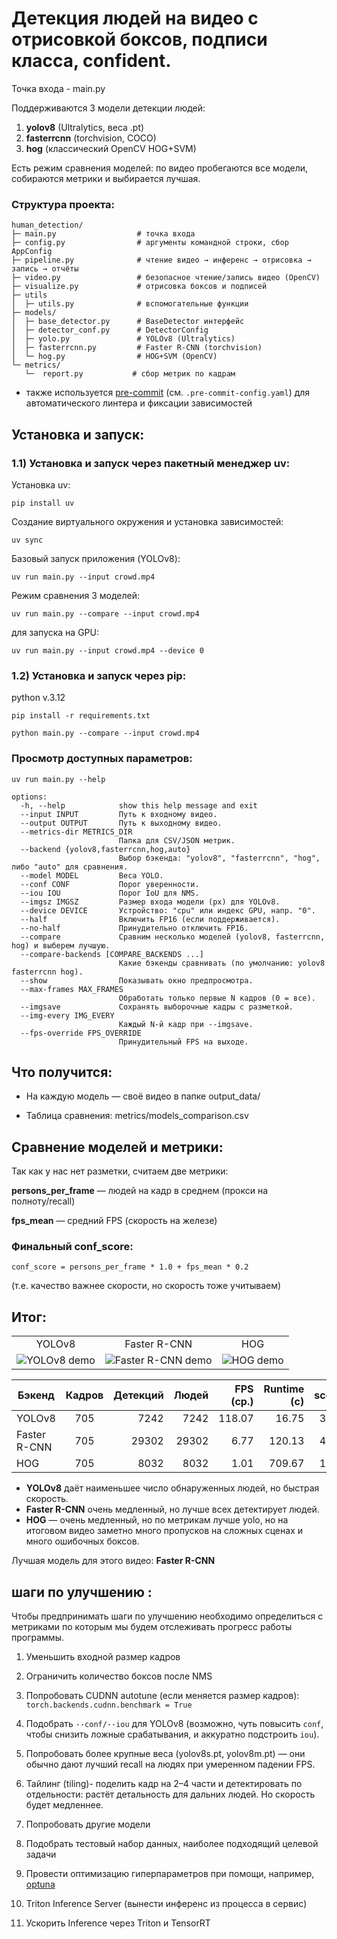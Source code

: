 # Детекция людей на видео с отрисовкой боксов, подписи класса, confident.

Точка входа - main.py

Поддерживаются 3 модели детекции людей:

1) **yolov8** (Ultralytics, веса .pt)
2) **fasterrcnn** (torchvision, COCO)
3) **hog** (классический OpenCV HOG+SVM)

Есть режим сравнения моделей: по видео пробегаются все модели, собираются метрики и выбирается лучшая.

### Структура проекта:
```
human_detection/
├─ main.py                  # точка входа
├─ config.py                # аргументы командной строки, сбор AppConfig
├─ pipeline.py              # чтение видео → инференс → отрисовка → запись → отчёты
├─ video.py                 # безопасное чтение/запись видео (OpenCV)
├─ visualize.py             # отрисовка боксов и подписей
├─ utils
│  ├─ utils.py              # вспомогательные функции
├─ models/
│  ├─ base_detector.py      # BaseDetector интерфейс
│  ├─ detector_conf.py      # DetectorConfig
│  ├─ yolo.py               # YOLOv8 (Ultralytics)
│  ├─ fasterrcnn.py         # Faster R-CNN (torchvision)
│  └─ hog.py                # HOG+SVM (OpenCV)
└─ metrics/                
   └─  report.py           # сбор метрик по кадрам          
```

- также используется [pre-commit](https://pre-commit.com) (см. `.pre-commit-config.yaml`) для автоматического линтера и фиксации зависимостей

## Установка и запуск:
### 1.1) Установка и запуск через пакетный менеджер uv:
Установка uv: 

`pip install uv`

Создание виртуального окружения и установка зависимостей: 

`uv sync`

Базовый запуск приложения (YOLOv8):

`uv run main.py --input crowd.mp4`

Режим сравнения 3 моделей:

`uv run main.py --compare --input crowd.mp4`

для запуска на GPU:

`uv run main.py --input crowd.mp4 --device 0`


### 1.2) Установка и запуск через pip:
python v.3.12

`pip install -r requirements.txt`

`python main.py --compare --input crowd.mp4`

### Просмотр доступных параметров:
`uv run main.py --help`
```
options:
  -h, --help            show this help message and exit
  --input INPUT         Путь к входному видео.
  --output OUTPUT       Путь к выходному видео.
  --metrics-dir METRICS_DIR
                        Папка для CSV/JSON метрик.
  --backend {yolov8,fasterrcnn,hog,auto}
                        Выбор бэкенда: "yolov8", "fasterrcnn", "hog", либо "auto" для сравнения.
  --model MODEL         Весa YOLO.
  --conf CONF           Порог уверенности.
  --iou IOU             Порог IoU для NMS.
  --imgsz IMGSZ         Размер входа модели (px) для YOLOv8.
  --device DEVICE       Устройство: "cpu" или индекс GPU, напр. "0".
  --half                Включить FP16 (если поддерживается).
  --no-half             Принудительно отключить FP16.
  --compare             Сравним несколько моделей (yolov8, fasterrcnn, hog) и выберем лучшую.
  --compare-backends [COMPARE_BACKENDS ...]
                        Какие бэкенды сравнивать (по умолчанию: yolov8 fasterrcnn hog).
  --show                Показывать окно предпросмотра.
  --max-frames MAX_FRAMES
                        Обработать только первые N кадров (0 = все).
  --imgsave             Сохранять выборочные кадры с разметкой.
  --img-every IMG_EVERY
                        Каждый N-й кадр при --imgsave.
  --fps-override FPS_OVERRIDE
                        Принудительный FPS на выходе.
```
## Что получится:

- На каждую модель — своё видео в папке output_data/

- Таблица сравнения: metrics/models_comparison.csv

## Сравнение моделей и метрики:

Так как у нас нет разметки, считаем две метрики:

**persons_per_frame** — людей на кадр в среднем (прокси на полноту/recall)

**fps_mean** — средний FPS (скорость на железе)

### Финальный conf_score:
`conf_score = persons_per_frame * 1.0 + fps_mean * 0.2`

(т.е. качество важнее скорости, но скорость тоже учитываем)

## Итог:
<table> <tr> <td align="center">YOLOv8</td> <td align="center">Faster R-CNN</td> <td align="center">HOG</td> </tr> <tr> <td><img src="./assets/yolov8.gif" alt="YOLOv8 demo" /></td> <td><img src="./assets/frrcnn.gif" alt="Faster R-CNN demo" /></td> <td><img src="./assets/hog.gif" alt="HOG demo" /></td> </tr> </table>


| Бэкенд       | Кадров | Детекций | Людей | FPS (ср.) | Runtime (с) |score |
|--------------|:------:|---------:|------:|----------:|------------:|-----:|     
| YOLOv8       | 705    | 7242     | 7242  | 118.07    |  16.75      | 33.8 |
| Faster R-CNN | 705    | 29302    | 29302 | 6.77      | 120.13      | 42.9 |
| HOG          | 705    | 8032     | 8032  | 1.01      | 709.67      | 11.6 |
                        
- **YOLOv8** даёт наименьшее число обнаруженных людей, но быстрая скорость.
- **Faster R-CNN** очень медленный, но лучше всех детектирует людей.
- **HOG** —  очень медленный, но по метрикам лучше yolo, но на итоговом видео заметно много пропусков на сложных сценах и много ошибочных боксов.

Лучшая модель для этого видео: **Faster R-CNN**

## шаги по улучшению :

Чтобы предпринимать шаги по улучшению необходимо определиться с метриками по которым мы будем отслеживать прогресс работы программы.

1) Уменьшить входной размер кадров

2) Ограничить количество боксов после NMS

3) Попробовать CUDNN autotune (если меняется размер кадров): `torch.backends.cudnn.benchmark = True`

4) Подобрать `--conf/--iou` для YOLOv8 (возможно, чуть повысить `conf`, чтобы снизить ложные срабатывания, и аккуратно подстроить `iou`).

5) Попробовать более крупные веса (yolov8s.pt, yolov8m.pt) — они обычно дают лучший recall на людях при умеренном падении FPS.

6) Тайлинг (tiling)- поделить кадр на 2–4 части и детектировать по отдельности: растёт детальность для дальних людей. Но скорость будет медленнее.

7) Попробовать другие модели

8) Подобрать тестовый набор данных, наиболее подходящий целевой задачи

9) Провести оптимизацию гиперпараметров при помощи, например, [optuna](https://optuna.org)

10) Triton Inference Server (вынести инференс из процесса в сервис)

11) Ускорить Inference через Triton и TensorRT
